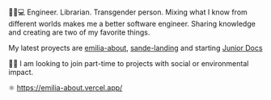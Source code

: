 🧚🏽💻 Engineer. Librarian. Transgender person. Mixing what I know from different worlds makes me a better software engineer. Sharing knowledge and creating are two of my favorite things.

My latest proyects are [emilia-about](https://github.com/Em3c2/emilia-about), [sande-landing](https://github.com/Em3c2/sande-landing) and starting [Junior Docs](https://github.com/Em3c2/junior-doc) 

🌱👀 I am looking to join part-time to projects with social or environmental impact.

⚛️ https://emilia-about.vercel.app/
